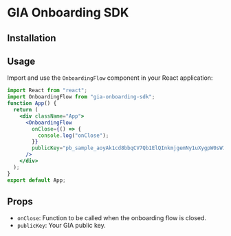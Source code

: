 # GIA Onboarding SDK

## Installation

## Usage

Import and use the `OnboardingFlow` component in your React application:

```jsx
import React from "react";
import OnboardingFlow from "gia-onboarding-sdk";
function App() {
  return (
    <div className="App">
      <OnboardingFlow
        onClose={() => {
          console.log("onClose");
        }}
        publicKey="pb_sample_aoyAk1cd8bbqCV7Qb1ElQInkmjgemNy1uXygpW0sW1g"
      />
    </div>
  );
}
export default App;
```

## Props

- `onClose`: Function to be called when the onboarding flow is closed.
- `publicKey`: Your GIA public key.
